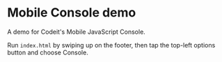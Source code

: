 # Mobile Console demo

A demo for Codeit's Mobile JavaScript Console.

Run `index.html` by swiping up on the footer, then tap the top-left options button and choose Console.

